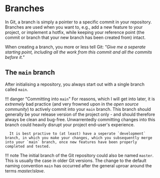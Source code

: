# Branches

In Git, a branch is simply a pointer to a specific commit in your repository. Branches are used when you want to, e.g., add a new feature to your project, or implement a hotfix, while keeping your reference point (the commit or branch that your new branch has been created from) intact.

When creating a branch, you more or less tell Git: *"Give me a seperate starting point, including all the work from this commit and all the commits before it."*

## The `main` branch

After initialising a repository, you always start out with a single branch called `main`. 

!!! danger "Committing into `main`"
      For reasons, which I will get into later, it is *extremely* bad practice (and very frowned upon in the *open source community*) to actively commit into your `main` branch. This branch should generally be your release version of the project only - and should therefore always be clean and bug-free. Unwarrentedly committing changes into this branch could heavily disrupt your project end-user's experience.

      It is best practive to (at least) have a seperate `development` branch, in which you make your changes, which you subsequently merge into your `main` branch, once new features have been properly completed and tested.

!!! note
      The initial branch of the Git repository could also be named `master`. This is usually the case in older Git versions. The change to the default naming convention `main` has occurred after the general uproar around the terms *master*/*slave*.